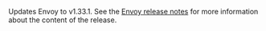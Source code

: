 Updates Envoy to v1.33.1. See the [Envoy release notes](https://www.envoyproxy.io/docs/envoy/v1.33.1/version_history/v1.33/v1.33.1) for more information about the content of the release.
